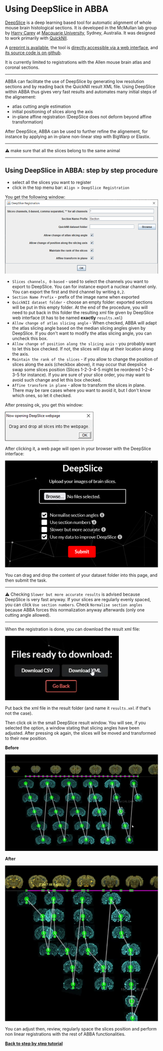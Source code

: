 # Using DeepSlice in ABBA

[DeepSlice](https://www.deepslice.com.au/guide) is a deep learning based tool for automatic alignment of whole mouse brain histological sections. It is developed in the McMullan lab group by [Harry Carey](https://github.com/polarbean/) at [Macquarie University](https://www.mq.edu.au/), Sydney, Australia. It was designed to work primarily with [QuickNII](https://www.nitrc.org/projects/quicknii).

A [preprint is available](https://www.biorxiv.org/content/10.1101/2022.04.28.489953v1.full), the tool is [directly accessible via a web interface](https://www.deepslice.com.au/), and [its source code is on github](https://github.com/PolarBean/DeepSlice).

It is currently limited to registrations with the Allen mouse brain atlas and coronal sections. 

---
ABBA can facilitate the use of DeepSlice by generating low resolution sections and by reading back the QuickNII result XML file. Using DeepSlice within ABBA thus gives very fast results and automates many initial steps of the alignement:

* atlas cutting angle estimation
* initial positioning of slices along the axis
* in-plane affine registration (DeepSlice does not deform beyond affine transformation)

After DeepSlice, ABBA can be used to further refine the alignement, for instance by applying an in-plane non-linear step with BigWarp or Elastix.

---

:warning: make sure that all the slices belong to the same animal

---

## Using DeepSlice in ABBA: step by step procedure
* select all the slices you want to register
* click in the top menu bar: `Align > DeepSlice Registration`

You get the following window:
![ABBA DeepSlice options](assets/img/fiji_deepslice_options.png)

* `Slices channels, 0-based` - used to select the channels you want to export to DeepSlice. You can for instance export a nuclear channel only. You can export the first and third channel by writing `0,2`.
* `Section Name Prefix` - prefix of the image name when exported
* `QuickNII dataset folder` - choose an empty folder: exported sections will be put in this empty folder. At the end of the procedure, you will need to put back in this folder the resulting xml file given by DeepSlice web interface (it has to be named **exactly** `results.xml`)
* `Allow change of atlas slicing angle` - When checked, ABBA will adapt the atlas slicing angle based on the median slicing angles given by DeepSlice. If you don't want to modify the atlas slicing angle, you can uncheck this box.
* `Allow change of position along the slicing axis` - you probably want to let this box checked. If not, the slices will stay at their location along the axis.
* `Maintain the rank of the slices` - if you allow to change the position of slices along the axis (checkbox above), it may occur that deepslice swap some slices position (Slices 1-2-3-4-5 might be reordered  1-2-4-3-5 for instance). If you are sure of your slice order, you may want to avoid such change and let this box checked.
* `Affine transform in plane` - allow to transform the slices in plane. There may be rare cases where you want to avoid it, but I don't know which ones, so let it checked.

After pressing ok, you get this window:

![DeepSlice step 0](assets/img/fiji_deepslice_0.png)

After clicking it, a web page will open in your browser with the DeepSlice interface:

![DeepSlice web interface](assets/img/deepslice_web.png)

You can drag and drop the content of your dataset folder into this page, and then submit the task.

---

:warning: Checking `Slower but more accurate results` is advised because DeepSlice is very fast anyway. If your slices are regularly evenly spaced, you can click `Use section numbers`. Check `Normalise section angles` because ABBA forces this normalization anyway afterwards (only one cutting angle allowed).

---

When the registration is done, you can download the result xml file:

![DeepSlice result file](assets/img/deepslice_result.png)

Put back the xml file in the result folder (and name it `results.xml` if that's not the case).

Then click ok in the small DeepSlice result window. You will see, if you selected the option, a window stating that slicing angles have been adjusted. After pressing ok again, the slices will be moved and transformed to their new position.

**Before**

![Before deepslice](assets/img/fiji_before_deepslice.png)

**After**

![After deepslice](assets/img/fiji_after_deepslice.png)

You can adjust then, review, regularly space the slices position and perform non linear registrations with the rest of ABBA functionalities.

[**Back to step by step tutorial**](usage.md)